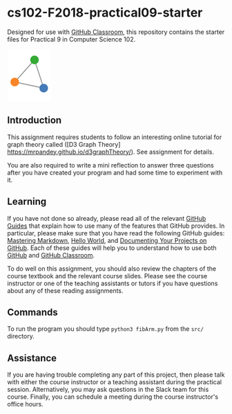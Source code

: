
# cs102-F2018-practical09-starter

Designed for use with [GitHub Classroom](https://classroom.github.com/), this repository contains the starter files for Practical 9 in Computer Science 102.

![Logo](writing/images/graph.png)

## Introduction

This assignment requires students to follow an interesting online tutorial for graph theory called ([D3 Graph Theory] https://mrpandey.github.io/d3graphTheory/).  See assignment for details.


You are also required to write a mini reflection to answer three questions after you have created your program and had some time to experiment with it.


## Learning

If you have not done so already, please read all of the relevant [GitHub Guides](https://guides.github.com/) that explain how to use many of the features that GitHub provides. In particular, please make sure that you have read the following GitHub guides: [Mastering Markdown](https://guides.github.com/features/mastering-markdown/), [Hello World](https://guides.github.com/activities/hello-world/), and [Documenting Your Projects on GitHub](https://guides.github.com/features/wikis/). Each of these guides will help you to understand how to use both [GitHub](http://github.com) and [GitHub Classroom](https://classroom.github.com/).

To do well on this assignment, you should also review the chapters of the course textbook and the relevant course slides. Please see the course instructor or one of the teaching assistants or tutors if you have questions about any of these reading assignments.

## Commands

To run the program you should type `python3 fibArm.py` from the `src/` directory.


## Assistance

If you are having trouble completing any part of this project, then please talk with either the course instructor or a teaching assistant during the practical session. Alternatively, you may ask questions in the Slack team for this course. Finally, you can schedule a meeting during the course instructor's office hours.
